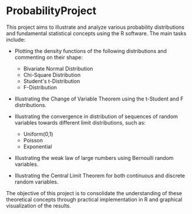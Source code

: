 # ProbabilityProject
This project aims to illustrate and analyze various probability distributions and fundamental statistical concepts using the R software. The main tasks include:

- Plotting the density functions of the following distributions and commenting on their shape:
  - Bivariate Normal Distribution
  - Chi-Square Distribution
  - Student's t-Distribution
  - F-Distribution

- Illustrating the Change of Variable Theorem using the t-Student and F distributions.
- Illustrating the convergence in distribution of sequences of random variables towards different limit distributions, such as:
  - Uniform(0,1)
  - Poisson
  - Exponential

- Illustrating the weak law of large numbers using Bernoulli random variables.
- Illustrating the Central Limit Theorem for both continuous and discrete random variables.

The objective of this project is to consolidate the understanding of these theoretical concepts through practical implementation in R and graphical visualization of the results.
